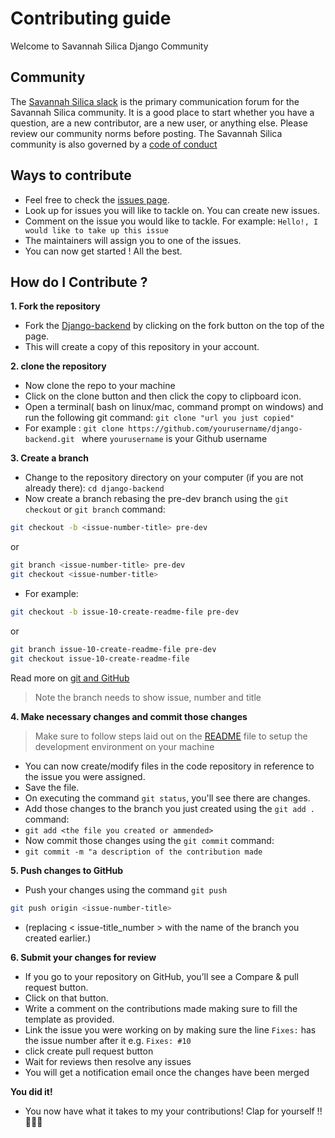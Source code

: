 # Contributing guide

Welcome to Savannah Silica Django Community

## Community

The [Savannah Silica slack](https://join.slack.com/t/hackathoncommunityorg/shared_invite/zt-1i750moad-N6Y1dgKI5Sef9JXYytH9lg) is the primary communication forum for the Savannah Silica community. It is a good place to start whether you have a question, are a new contributor, are a new user, or anything else. Please review our community norms before posting. The Savannah Silica community is also governed by a [code of conduct](https://docs.github.com/articles/github-community-guidelines)


## Ways to contribute

- Feel free to check the [issues page](https://github.com/savannah-Silica/django-backend/issues).
- Look up for issues you will like to tackle on. You can create new issues.
- Comment on the issue you would like to tackle. For example: ```Hello!, I would like to take up this issue```
- The maintainers will assign you to one of the issues.
- You can now get started ! All the best.

## How do I Contribute ?


**1. Fork the repository**
- Fork the [Django-backend](https://github.com/savannah-Silica/django-backend) by clicking on the fork button on the top of the page.
- This will create a copy of this repository in your account.


**2. clone the repository**
- Now clone the repo to your machine
- Click on the clone button and then click the copy to clipboard icon.
- Open a terminal( bash on linux/mac, command prompt on windows) and run the following git command: ```git clone "url you just copied" ``` 
- For example : ``git clone https://github.com/yourusername/django-backend.git `` where ```yourusername``` is your Github username

**3. Create a branch**
- Change to the repository directory on your computer (if you are not already there): ```cd django-backend```
- Now create a branch rebasing the pre-dev branch using the ``git checkout`` or ``git branch`` command: 
```bash
git checkout -b <issue-number-title> pre-dev
```
or
```bash
git branch <issue-number-title> pre-dev
git checkout <issue-number-title>
```
- For example: 
```bash
git checkout -b issue-10-create-readme-file pre-dev
```
or 
```bash
git branch issue-10-create-readme-file pre-dev
git checkout issue-10-create-readme-file
```
Read more on [git and GitHub](https://docs.github.com/en/get-started/quickstart/hello-world)
> Note the branch needs to show issue, number and title

**4. Make necessary changes and commit those changes**
> Make sure to follow steps laid out on the [README](https://github.com/savannah-Silica/django-backend/blob/main/README.md) file to setup the development environment on your machine
- You can now create/modify files in the code repository in reference to the issue you were assigned.
- Save the file.
- On executing the command ``git status``, you'll see there are changes.
- Add those changes to the branch you just created using the ``git add .`` command:
- ``git add <the file you created or ammended>``
- Now commit those changes using the ``git commit`` command:
- ``git commit -m "a description of the contribution made``


**5. Push changes to GitHub**
- Push your changes using the command ``git push``
```bash
git push origin <issue-number-title>
```
- (replacing < issue-title_number > with the name of the branch you created earlier.)

**6. Submit your changes for review**
- If you go to your repository on GitHub, you’ll see a Compare & pull request button. 
- Click on that button.
- Write a comment on the contributions made making sure to fill the template as provided.
- Link the issue you were working on by making sure the line `Fixes:` has the issue number after it e.g. `Fixes: #10`
- click create pull request button
- Wait for reviews then resolve any issues
- You will get a notification email once the changes have been merged

**You did it!**
- You now have what it takes to my your contributions! Clap for yourself !!👏👏👏
